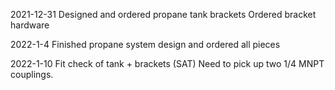 2021-12-31
Designed and ordered propane tank brackets
Ordered bracket hardware

2022-1-4
Finished propane system design and ordered all pieces

2022-1-10
Fit check of tank + brackets (SAT)
Need to pick up two 1/4 MNPT couplings.